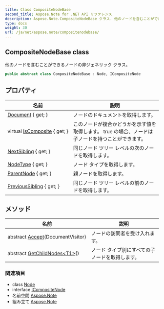 ```yaml
---
title: Class CompositeNodeBase
second_title: Aspose.Note for .NET API リファレンス
description: Aspose.Note.CompositeNodeBase クラス. 他のノードを含むことができるノードの非ジェネリック クラス
type: docs
weight: 30
url: /ja/net/aspose.note/compositenodebase/
---
```

## CompositeNodeBase class

他のノードを含むことができるノードの非ジェネリック クラス。

```csharp
public abstract class CompositeNodeBase : Node, ICompositeNode
```

## プロパティ

| 名前 | 説明 |
| --- | --- |
| [Document](../../aspose.note/node/document/) { get; } | ノードのドキュメントを取得します。 |
| virtual [IsComposite](../../aspose.note/node/iscomposite/) { get; } | このノードが複合かどうかを示す値を取得します。 true の場合、ノードは子ノードを持つことができます。 |
| [NextSibling](../../aspose.note/node/nextsibling/) { get; } | 同じノード ツリー レベルの次のノードを取得します。 |
| [NodeType](../../aspose.note/node/nodetype/) { get; } | ノード タイプを取得します。 |
| [ParentNode](../../aspose.note/node/parentnode/) { get; } | 親ノードを取得します。 |
| [PreviousSibling](../../aspose.note/node/previoussibling/) { get; } | 同じノード ツリー レベルの前のノードを取得します。 |

## メソッド

| 名前 | 説明 |
| --- | --- |
| abstract [Accept](../../aspose.note/node/accept/)(DocumentVisitor) | ノードの訪問者を受け入れます。 |
| abstract [GetChildNodes&lt;T1&gt;](../../aspose.note/compositenodebase/getchildnodes/#getchildnodes_1)() | ノード タイプ別にすべての子ノードを取得します。 |

### 関連項目

* class [Node](../node/)
* interface [ICompositeNode](../icompositenode/)
* 名前空間 [Aspose.Note](../../aspose.note/)
* 組み立て [Aspose.Note](../../)



